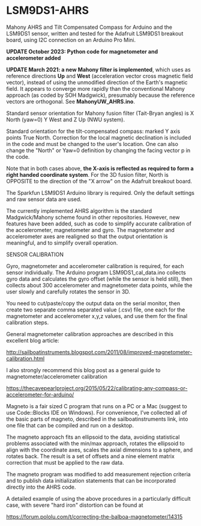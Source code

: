 # LSM9DS1-AHRS

Mahony AHRS and Tilt Compensated Compass for Arduino and the LSM9DS1 sensor, written and tested for the Adafruit LSM9DS1 breakout board, using I2C connection on an Arduino Pro Mini.

**UPDATE October 2023: Python code for magnetometer and accelerometer added**

**UPDATE March 2021: a new Mahony filter is implemented**, which uses as reference directions **Up** and **West** (acceleration vector cross magnetic field vector), instead of using the unmodified direction of the Earth's magnetic field. It appears to converge more rapidly than the conventional Mahony approach (as coded by SOH Madgwick), presumably because the reference vectors are orthogonal. See **MahonyUW_AHRS.ino**.

Standard sensor orientation for Mahony fusion filter (Tait-Bryan angles) is X North (yaw=0) Y West and Z Up (NWU system). 

Standard orientation for the tilt-compensated compass: marked Y axis points True North.  Correction for the local magnetic declination is included in the code and must be changed to the user's location. One can also change the "North" or Yaw=0 definition by changing the facing vector p in the code.

Note that in both cases above, **the X-axis is reflected as required to form a right handed coordinate system**. For the 3D fusion filter, North is OPPOSITE to the direction of the "X arrow" on the Adafruit breakout board.

The Sparkfun LSM9DS1 Arduino library is required. Only the default settings and raw sensor data are used.

The currently implemented AHRS algorithm is the standard Madgwick/Mahony scheme found in other repositories. However, new features have been added, such as code to simplify accurate calibration of the accelerometer, magnetometer and gyro. The magnetometer and accelerometer axes are realigned so that the output orientation is meaningful, and to simplify overall operation. 

SENSOR CALIBRATION

Gyro, magnetometer and accelerometer calibration is required, for each sensor individually. The Arduino program LSM9DS1_cal_data.ino collects gyro data and calculates the gyro offset (while the sensor is held still), then collects about 300 accelerometer and magnetometer data points, while the user slowly and carefully rotates the sensor in 3D.

You need to cut/paste/copy the output data on the serial monitor, then create two separate comma separated value (.csv) file, one each for the magnetometer and accelerometer x,y,z values, and use them for the final calibration steps.

General magnetometer calibration approaches are described in this excellent blog article: 

http://sailboatinstruments.blogspot.com/2011/08/improved-magnetometer-calibration.html

I also strongly recommend this blog post as a general guide to magnetometer/accelerometer calibration

https://thecavepearlproject.org/2015/05/22/calibrating-any-compass-or-accelerometer-for-arduino/

Magneto is a fair sized C program that runs on a PC or a Mac (suggest to use Code::Blocks IDE on Windows). For convenience, I’ve collected all of the basic parts of magneto, described in the sailboatinstruments link, into one file that can be compiled and run on a desktop.

The magneto approach fits an ellipsoid to the data, avoiding statistical problems associated with the min/max approach, rotates the ellipsoid to align with the coordinate axes, scales the axial dimensions to a sphere, and rotates back. The result is a set of offsets and a nine element matrix correction that must be applied to the raw data.

The magneto program was modified to add measurement rejection criteria and to publish data initialization statements that can be incorporated directly into the AHRS code. 

A detailed example of using the above procedures in a particularly difficult case, with severe "hard iron" distortion can be found at 

https://forum.pololu.com/t/correcting-the-balboa-magnetometer/14315
